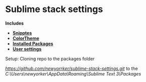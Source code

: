 # Sublime stack settings

**Includes**

* <a href="/User/Snippets">**Snipptes**</a>
* <a href="/Colorsublime%20-%20Themes/Another_Kolor_Dark.tmTheme">**ColorTheme**</a>
* <a href="/User/Package%20Control.sublime-settings">**Installed Packages**</a>
* <a href="/User/Preferences.sublime-settings">**User settings**</a>

Setup: Cloning repo to the packages folder

_https://github.com/newyorrker/sublime-stack-settings.git_
to the _C:\Users\newyorker\AppData\Roaming\Sublime Text 3\Packages_
